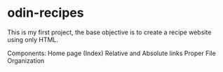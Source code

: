 # odin-recipes

This is my first project, the base objective is to create a recipe website using only HTML.

Components:
Home page (Index)
Relative and Absolute links
Proper File Organization